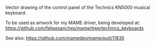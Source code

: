 Vector drawing of the control panel of the Technics KN5000 musical keyboard.

To be used as artwork for my MAME driver, being developed at:
https://github.com/felipesanches/mame/tree/technics_keyboards
    
See also:
https://github.com/mamedev/mame/pull/11835
